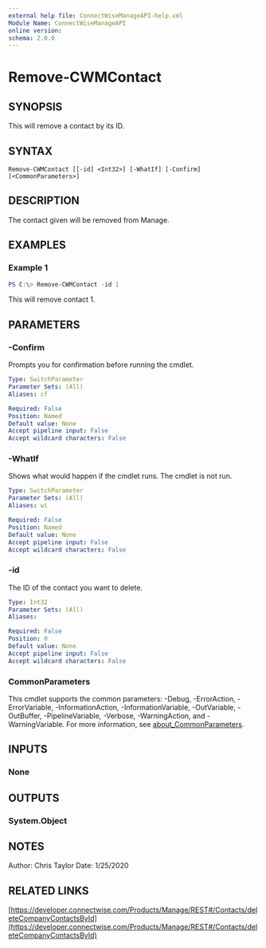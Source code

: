 ```yaml
---
external help file: ConnectWiseManageAPI-help.xml
Module Name: ConnectWiseManageAPI
online version:
schema: 2.0.0
---
```


# Remove-CWMContact

## SYNOPSIS
This will remove a contact by its ID.

## SYNTAX

```
Remove-CWMContact [[-id] <Int32>] [-WhatIf] [-Confirm] [<CommonParameters>]
```

## DESCRIPTION
The contact given will be removed from Manage.

## EXAMPLES

### Example 1
```powershell
PS C:\> Remove-CWMContact -id 1
```

This will remove contact 1.

## PARAMETERS

### -Confirm
Prompts you for confirmation before running the cmdlet.

```yaml
Type: SwitchParameter
Parameter Sets: (All)
Aliases: cf

Required: False
Position: Named
Default value: None
Accept pipeline input: False
Accept wildcard characters: False
```

### -WhatIf
Shows what would happen if the cmdlet runs.
The cmdlet is not run.

```yaml
Type: SwitchParameter
Parameter Sets: (All)
Aliases: wi

Required: False
Position: Named
Default value: None
Accept pipeline input: False
Accept wildcard characters: False
```

### -id
The ID of the contact you want to delete.

```yaml
Type: Int32
Parameter Sets: (All)
Aliases:

Required: False
Position: 0
Default value: None
Accept pipeline input: False
Accept wildcard characters: False
```

### CommonParameters
This cmdlet supports the common parameters: -Debug, -ErrorAction, -ErrorVariable, -InformationAction, -InformationVariable, -OutVariable, -OutBuffer, -PipelineVariable, -Verbose, -WarningAction, and -WarningVariable. For more information, see [about_CommonParameters](http://go.microsoft.com/fwlink/?LinkID=113216).

## INPUTS

### None
## OUTPUTS

### System.Object
## NOTES
Author: Chris Taylor Date: 1/25/2020

## RELATED LINKS

[https://developer.connectwise.com/Products/Manage/REST#/Contacts/deleteCompanyContactsById](https://developer.connectwise.com/Products/Manage/REST#/Contacts/deleteCompanyContactsById)